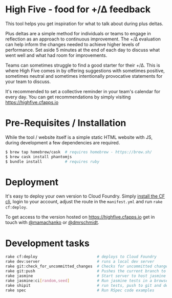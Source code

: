 # High Five - food for +/∆ feedback

This tool helps you get inspiration for what to talk about during plus deltas.

Plus deltas are a simple method for individuals or teams to engage in reflection
as an approach to continuous improvement. The +/∆ evaluation can help inform the
changes needed to achieve higher levels of performance. Set aside 5 minutes at
the end of each day to discuss what went well and what had room for improvements.

Teams can sometimes struggle to find a good starter for their +/∆. This is where
High Five comes in by offering suggestions with sometimes positive, sometimes
neutral and sometimes intentionally provocative statements for your team to
discuss.

It's recommended to set a collective reminder in your team's calendar for every
day. You can get recommendations by simply visiting https://highfive.cfapps.io

# Pre-Requisites / Installation

While the tool / website itself is a simple static HTML website with JS, during
development a few dependencies are required.

```sh
$ brew tap homebrew/cask  # requires homebrew - https://brew.sh/
$ brew cask install phantomjs
$ bundle install          # requires ruby
```

# Deployment

It's easy to deploy your own version to Cloud Foundry. Simply
[install the CF cli](https://docs.cloudfoundry.org/cf-cli/install-go-cli.html),
login to your account, adjust the route in the `manifest.yml` and run
`rake cf:deploy`.

To get access to the version hosted on https://highfive.cfapps.io get in touch
with [@mamachanko](https://github.com/mamachanko) or [@dmrschmidt](https://github.com/dmrschmidt).

# Development tasks

```sh
rake cf:deploy                          # deploys to Cloud Foundry
rake dev:server                         # runs a local dev server
rake git:check_for_uncommitted_changes  # Checks for uncommitted changes and aborts if any are found
rake git:push                           # Pushes the current branch to origin
rake jasmine                            # Start server to host jasmine specs
rake jasmine:ci[random,seed]            # Run jasmine tests in a browser, random and seed override config
rake shipit                             # run tests, push to git and deploy
rake spec                               # Run RSpec code examples
```
